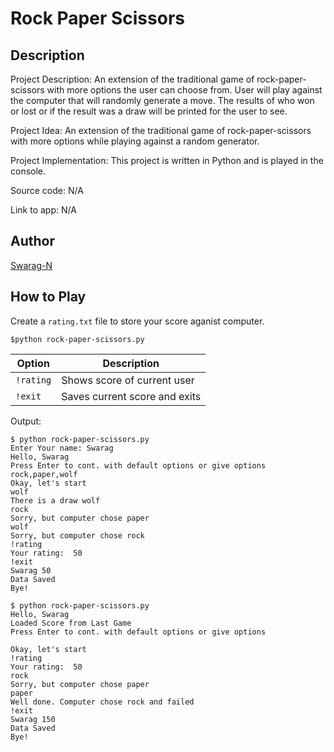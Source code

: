 # Rock Paper Scissors #

## Description ##
<Rock-Paper-Scissors>

Project Description:
An extension of the traditional game of rock-paper-scissors with more options the user can choose from. User will play against the computer that will randomly generate a move. The results of who won or lost or if the result was a draw will be printed for the user to see. 

Project Idea: An extension of the traditional game of rock-paper-scissors with more options while playing against a random generator.

Project Implementation: This project is written in Python and is played in the console.

Source code: N/A

Link to app: N/A


## Author ##

[Swarag-N](https://github.com/Swarag-N)

## How to Play ##

Create a `rating.txt` file to store your score aganist computer.

```console
$python rock-paper-scissors.py
```

|Option|Description|
|---|---|
|`!rating`|Shows score of current user|
|`!exit`|Saves current score and exits|

Output:

``` code
$ python rock-paper-scissors.py
Enter Your name: Swarag
Hello, Swarag
Press Enter to cont. with default options or give options
rock,paper,wolf
Okay, let's start
wolf
There is a draw wolf
rock
Sorry, but computer chose paper
wolf
Sorry, but computer chose rock
!rating
Your rating:  50
!exit
Swarag 50
Data Saved
Bye!
```

```code
$ python rock-paper-scissors.py
Hello, Swarag
Loaded Score from Last Game
Press Enter to cont. with default options or give options

Okay, let's start
!rating
Your rating:  50
rock
Sorry, but computer chose paper
paper
Well done. Computer chose rock and failed
!exit
Swarag 150
Data Saved
Bye!
```
